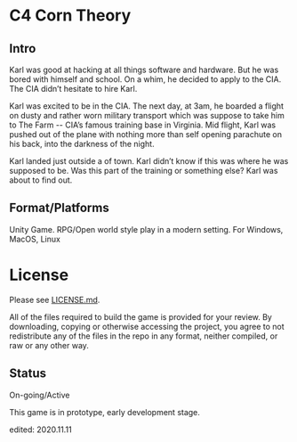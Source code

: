 # C4 Corn Theory

## Intro
Karl was good at hacking at all things software and hardware.  But he was bored with himself and school.  On a whim, he decided to apply to the CIA.   The CIA didn’t hesitate to hire Karl.

Karl was excited to be in the CIA.  The next day, at 3am, he boarded a flight on dusty and rather worn military transport which was suppose to take him to The Farm -- CIA’s famous training base in Virginia.   Mid flight, Karl was pushed out of the plane with nothing more than self opening parachute on his back, into the darkness of the night. 

Karl landed just outside a of town.  Karl didn’t know if this was where he was supposed to be.  Was this part of the training or something else?  Karl was about to find out.

## Format/Platforms
Unity Game.   RPG/Open world style play in a modern setting.  For Windows, MacOS, Linux

# License
Please see [LICENSE.md](./LICENSE.md).  

All of the files required to build the game is provided for your review.  By downloading, copying or otherwise accessing the project, you agree to not redistribute any of the files in the repo in any format, neither compiled, or raw or any other way.

## Status
On-going/Active

This game is in prototype, early development stage.

edited: 2020.11.11
